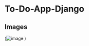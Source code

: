 # To-Do-App-Django


## Images

(![image](https://user-images.githubusercontent.com/57573454/198030874-f566bfff-4a67-4ac3-8832-8589deefe96a.png)
)

